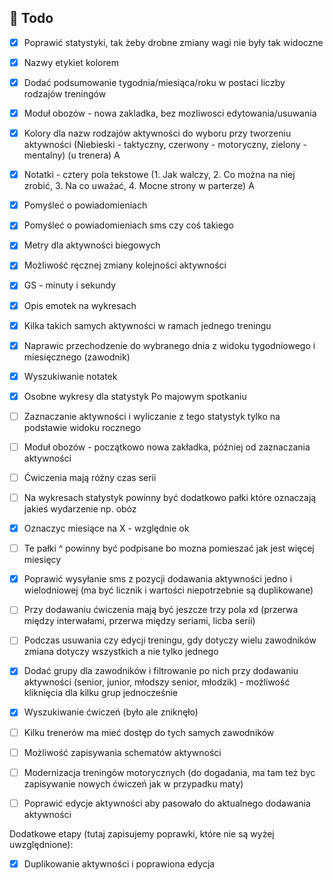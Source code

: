 ## :construction_worker: Todo

- [x] Poprawić statystyki, tak żeby drobne zmiany wagi nie były tak widoczne
- [X] Nazwy etykiet kolorem  
- [X] Dodać podsumowanie tygodnia/miesiąca/roku w postaci liczby rodzajów treningów
- [X] Moduł obozów - nowa zakladka, bez mozliwosci edytowania/usuwania
- [x] Kolory dla nazw rodzajów aktywności do wyboru przy tworzeniu aktywności (Niebieski - taktyczny, czerwony - motoryczny, zielony - mentalny)  (u trenera) A
- [X] Notatki - cztery pola tekstowe (1. Jak walczy, 2. Co można na niej zrobić, 3. Na co uważać, 4. Mocne strony w parterze)                     A
- [X] Pomyśleć o powiadomieniach
- [X] Pomyśleć o powiadomieniach sms czy coś takiego
- [X] Metry dla aktywności biegowych
- [X] Możliwość ręcznej zmiany kolejności aktywności
- [X] GS - minuty i sekundy
- [X] Opis emotek na wykresach
- [X] Kilka takich samych aktywności w ramach jednego treningu
- [X] Naprawic przechodzenie do wybranego dnia z widoku tygodniowego i miesięcznego (zawodnik)
- [X] Wyszukiwanie notatek
- [X] Osobne wykresy dla statystyk
Po majowym spotkaniu
- [ ] Zaznaczanie aktywności i wyliczanie z tego statystyk tylko na podstawie widoku rocznego
- [ ] Moduł obozów - początkowo nowa zakładka, później od zaznaczania aktywności
- [ ] Ćwiczenia mają różny czas serii
- [ ] Na wykresach statystyk powinny być dodatkowo pałki które oznaczają jakieś wydarzenie np. obóz
- [x] Oznaczyc miesiące na X  - względnie ok
- [ ] Te pałki ^ powinny być podpisane bo mozna pomieszać jak jest więcej miesięcy
- [X] Poprawić wysyłanie sms z pozycji dodawania aktywności jedno i wielodniowej (ma być licznik i wartości niepotrzebnie są duplikowane)
- [ ] Przy dodawaniu ćwiczenia mają być jeszcze trzy pola xd (przerwa między interwałami, przerwa między seriami, licba serii)
- [ ] Podczas usuwania czy edycji treningu, gdy dotyczy wielu zawodników zmiana dotyczy wszystkich a nie tylko jednego
- [X] Dodać grupy dla zawodników i filtrowanie po nich przy dodawaniu aktywności (senior, junior, młodszy senior, młodzik) - możliwość kliknięcia dla kilku grup jednocześnie
- [X] Wyszukiwanie ćwiczeń (było ale zniknęło)
- [ ] Kilku trenerów ma mieć dostęp do tych samych zawodników
- [ ] Możliwość zapisywania schematów aktywności
- [ ] Modernizacja treningów motorycznych (do dogadania, ma tam też byc zapisywanie nowych ćwiczeń jak w przypadku maty)
- [ ] Poprawić edycje aktywności aby pasowało do aktualnego dodawania aktywności


Dodatkowe etapy (tutaj zapisujemy poprawki, które nie są wyżej uwzględnione):
- [X] Duplikowanie aktywności i poprawiona edycja
